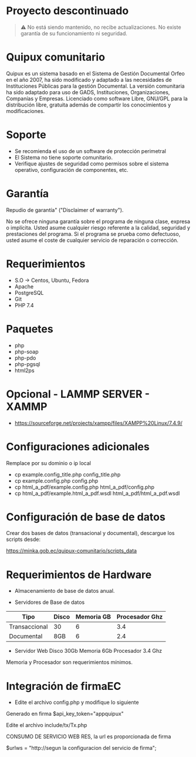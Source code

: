 # Proyecto descontinuado

> :warning: No está siendo mantenido, no recibe actualizaciones.    No existe garantía de su funcionamiento ni seguridad. 

# Quipux comunitario

Quipux es un sistema basado en el Sistema de Gestión Documental Orfeo en el año 2007, ha sido modificado y adaptado a las necesidades de Instituciones Públicas para la gestión Documental.
La versión comunitaria ha sido adaptado para uso de GADS, Instituciones, Organizaciones, Companías y Empresas.
Licenciado como software Libre, GNU/GPL para la distribución libre, gratuita además de compartir los conocimientos y modificaciones.

# Soporte

* Se recomienda el uso de un software de protección perimetral
* El Sistema no tiene soporte comunitario.
* Verifique ajustes de seguridad como permisos sobre el sistema operativo, configuración de componentes, etc.

# Garantía

Repudio de garantía" ("Disclaimer of warranty").

No se ofrece ninguna garantía sobre el programa de ninguna clase, expresa o implícita. Usted asume cualquier riesgo referente a la calidad, seguridad y prestaciones del programa. Si el programa se prueba como defectuoso, usted asume el coste de cualquier servicio de reparación o corrección.

# Requerimientos
* S.O -> Centos, Ubuntu, Fedora
* Apache
* PostgreSQL
* Git
* PHP 7.4

# Paquetes
* php
* php-soap
* php-pdo
* php-pgsql
* html2ps

# Opcional - LAMMP SERVER - XAMMP
* https://sourceforge.net/projects/xampp/files/XAMPP%20Linux/7.4.9/

# Configuraciones adicionales

Remplace por su dominio o ip local

* cp example.config_title.php config_title.php
* cp example.config.php config.php
* cp html_a_pdf/example.config.php html_a_pdf/config.php
* cp html_a_pdf/example.html_a_pdf.wsdl html_a_pdf/html_a_pdf.wsdl

# Configuración de base de datos

Crear dos bases de datos (transacional y documental), descargue los scripts desde:

https://minka.gob.ec/quipux-comunitario/scripts_data


# Requerimientos de Hardware
* Almacenamiento de base de datos anual.

* Servidores de Base de datos

| Tipo | Disco | Memoria GB | Procesador Ghz |
| ------ | ------ | ------ | ------ |
| Transaccional | 30 | 6 | 3.4 | 
| Documental | 8GB | 6 | 2.4 | 

* Servidor Web
Disco 30Gb
Memoria 6Gb
Procesador 3.4 Ghz


Memoria y Procesador son requerimientos mínimos.

# Integración de firmaEC
* Edite el archivo config.php y modifique lo siguiente

Generado en firma
$api_key_token="appquipux"

Edite el archivo include/tx/Tx.php

CONSUMO DE SERVICIO WEB RES, la url es proporcionada de firma

$urlws = "http://segun la configuracion del servicio de firma";


